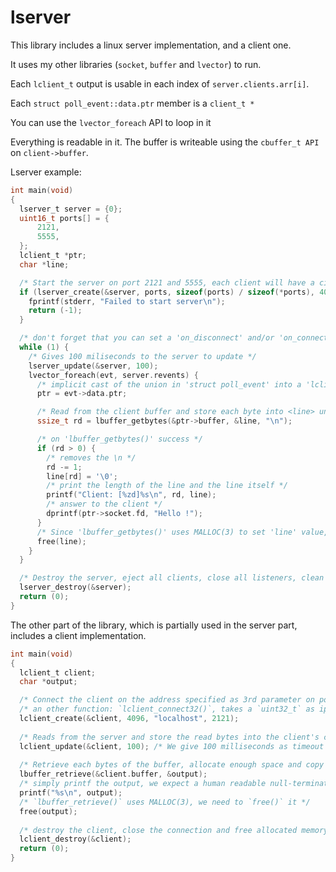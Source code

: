 # lserver
This library includes a linux server implementation, and a client one.

It uses my other libraries (`socket`, `buffer` and `lvector`) to run.

Each `lclient_t` output is usable in each index of `server.clients.arr[i]`.

Each `struct poll_event::data.ptr` member is a `client_t *`

You can use the `lvector_foreach` API to loop in it

Everything is readable in it. The buffer is writeable using the `cbuffer_t API` on `client->buffer`.

Lserver example:
```C
int main(void)
{
  lserver_t server = {0};
  uint16_t ports[] = {
      2121,
      5555,
  };
  lclient_t *ptr;
  char *line;

  /* Start the server on port 2121 and 5555, each client will have a circular buffer of 4096 bytes */
  if (lserver_create(&server, ports, sizeof(ports) / sizeof(*ports), 4096) == -1) {
    fprintf(stderr, "Failed to start server\n");
    return (-1);
  }

  /* don't forget that you can set a 'on_disconnect' and/or 'on_connect' callback at any time */
  while (1) {
    /* Gives 100 miliseconds to the server to update */
    lserver_update(&server, 100);
    lvector_foreach(evt, server.revents) {
      /* implicit cast of the union in 'struct poll_event' into a 'lclient_t *' */
      ptr = evt->data.ptr;

      /* Read from the client buffer and store each byte into <line> until a "\n" is encountered */
      ssize_t rd = lbuffer_getbytes(&ptr->buffer, &line, "\n");

      /* on 'lbuffer_getbytes()' success */
      if (rd > 0) {
        /* removes the \n */
        rd -= 1;
        line[rd] = '\0';
        /* print the length of the line and the line itself */
        printf("Client: [%zd]%s\n", rd, line);
        /* answer to the client */
        dprintf(ptr->socket.fd, "Hello !");
      }
      /* Since 'lbuffer_getbytes()' uses MALLOC(3) to set 'line' value, it needs to be freed */
      free(line);
    }
  }

  /* Destroy the server, eject all clients, close all listeners, clean all buffers, free all memory */
  lserver_destroy(&server);
  return (0);
}
```

The other part of the library, which is partially used in the server part, includes a client implementation.

```C
int main(void)
{
  lclient_t client;
  char *output;

  /* Connect the client on the address specified as 3rd parameter on port `2121`, with a circular buffer of `4096` bytes */
  /* an other function: `lclient_connect32()`, takes a `uint32_t` as ip address */
  lclient_create(&client, 4096, "localhost", 2121);
  
  /* Reads from the server and store the read bytes into the client's circular buffer and returns the amount of bytes read */
  lclient_update(&client, 100); /* We give 100 milliseconds as timeout to the function */
  
  /* Retrieve each bytes of the buffer, allocate enough space and copy them into the given pointer */
  lbuffer_retrieve(&client.buffer, &output);
  /* simply printf the output, we expect a human readable null-terminated string */
  printf("%s\n", output);
  /* `lbuffer_retrieve()` uses MALLOC(3), we need to `free()` it */
  free(output);
  
  /* destroy the client, close the connection and free allocated memory */
  lclient_destroy(&client);
  return (0);
}
```
